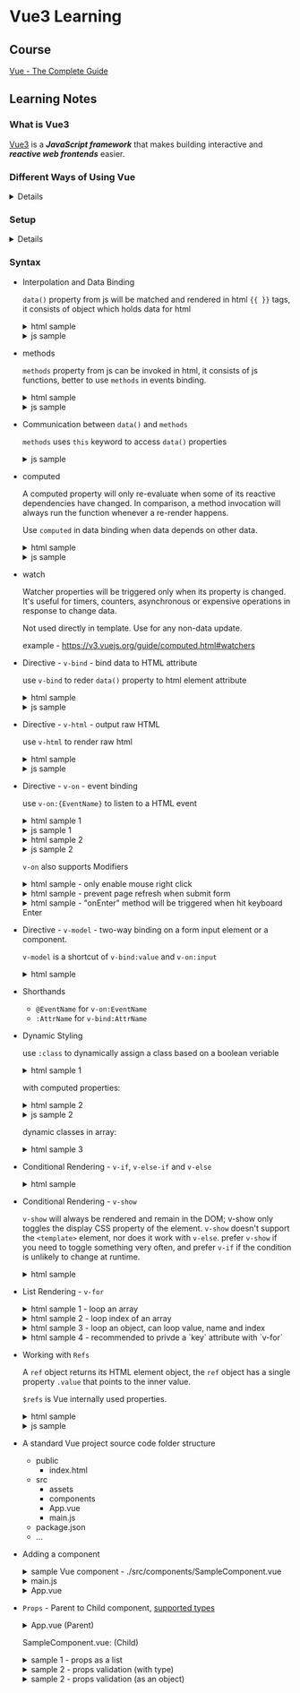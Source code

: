# Vue3 Learning

## Course

[Vue - The Complete Guide](https://www.udemy.com/course/vuejs-2-the-complete-guide/)

## Learning Notes

### What is Vue3

[Vue3](https://v3.vuejs.org/) is a ***JavaScript framework*** that makes building interactive and ***reactive web frontends*** easier.

### Different Ways of Using Vue

<details>
  <summary>Details</summary>

  1. Can be used to control parts of HTML pges or entire pages.
  2. Can also be used to control the entire frontend of a web application.
</details>

### Setup

<details>
  <summary>Details</summary>

  1. [Installation](https://v3.vuejs.org/guide/installation.html)
  2. Connect Vue (from js) to HTML 
     - in js create Vue app and mount
     - in html refer to js 
  3. Start Vue js coding
</details>

### Syntax

- Interpolation and Data Binding

  `data()` property from js will be matched and rendered in html `{{ }}` tags, it consists of object which holds data for html

  <details>
    <summary>html sample</summary>

    ```
      <h2>{{ dataPropertyName }}</h2>
    ```
  </details>

  <details>
    <summary>js sample</summary>

    ```
      data() {
          return {
              dataPropertyName: "bla",
              anotherProperty: "xxx"
          }
      }
    ```
  </details>

- methods

  `methods` property from js can be invoked in html, it consists of js functions, better to use `methods` in events binding.

  <details>
    <summary>html sample</summary>

    ```
      <p>Favorite Number: {{favNum()}}</p>
    ```
    or
    ```
      <p v-html="favNum()">Favorite Number: RANDOM NUMBER BETWEEN 0 AND 1</p>
    ```
  </details>

  <details>
    <summary>js sample</summary>

    ```
      methods: {
          favNum () {
              return Math.random();
          }
      }
    ```
  </details>

- Communication between `data()` and `methods`

  `methods` uses `this` keyword to access `data()` properties

  <details>
    <summary>js sample</summary>

    ```
      data() {
          return {
              year: "2021",
              month: "12"
          };
      },
      methods: {
          getYearMonth () {
              return this.year + ' ' + this.month;
          }
      },
    ```
  </details>

- computed
  
  A computed property will only re-evaluate when some of its reactive dependencies have changed. In comparison, a method invocation will always run the function whenever a re-render happens.

  Use `computed` in data binding when data depends on other data.

  <details>
    <summary>html sample</summary>

    ```
      <input type="text" v-model="name">
      <p>Your Name: {{ fullname }}</p>
    ```
  </details>

  <details>
    <summary>js sample</summary>

    ```
      data() {
        return {
          name: ''
        }
      },
      computed: {
          fullname () {
              return this.name + ' ' + 'Bla';
          }
      }
    ```
  </details>

- watch
  
  Watcher properties will be triggered only when its property is changed. It's useful for timers, counters, asynchronous or expensive operations in response to change data.

  Not used directly in template. Use for any non-data update.

  example - https://v3.vuejs.org/guide/computed.html#watchers

- Directive - `v-bind` - bind data to HTML attribute

  use `v-bind` to reder `data()` property to html element attribute

  <details>
    <summary>html sample</summary>

    ```
      <img v-bind:src="imgUrl" />
    ```
  </details>

  <details>
    <summary>js sample</summary>

    ```
      data() {
          return {
              imgUrl: 'https://some-url'
          }
      }
    ```
  </details>

- Directive - `v-html` - output raw HTML

  use `v-html` to render raw html

  <details>
    <summary>html sample</summary>

    ```
      <p v-html="rawHtml"></p>
      <p v-html="rawHtmlmMethod()"></p>
    ```
  </details>

  <details>
    <summary>js sample</summary>

    ```
      data() {
          return {
              rawHtml: "<h2>I am raw HTML content</h2>"
          }
      },
      methods: {
          rawHtmlmMethod () {
              return this.rawHtml;
          }
      }
    ```
  </details>

- Directive - `v-on` - event binding

  use `v-on:{EventName}` to listen to a HTML event

  <details>
    <summary>html sample 1</summary>

    ```
      <button v-on:click="add()">Add</button>
      <p>Result: {{ counter }}</p>
    ```
  </details>

  <details>
    <summary>js sample 1</summary>

    ```
      data() {
          return {
              counter: 0
          }
      },
      methods: {
          add () {
              return this.counter+=1;
          }
      }
    ```
  </details>

  <details>
    <summary>html sample 2</summary>

    ```
      <input type="text" v-on:input="setName">
      <!-- <input type="text" v-on:input="setName($event, '2nd Param')"> -->
      <p>Name: {{ name }}</p>
    ```
  </details>

  <details>
    <summary>js sample 2</summary>

    ```
      data() {
          return {
              name: ''
          }
      },
      methods: {
          setName (event) {
              this.name = event.target.value;
          }
      }
    ```
  </details>

  `v-on` also supports Modifiers
  
  <details>
    <summary>html sample - only enable mouse right click</summary>

    ```
      <button v-on:click.right="add()">Add</button>
      <p>Result: {{ counter }}</p>
    ```
  </details>

  <details>
    <summary>html sample - prevent page refresh when submit form</summary>

    ```
      <form v-on:submit.prevent="aMethod">
    ```
  </details>

  <details>
    <summary>html sample - "onEnter" method will be triggered when hit keyboard Enter</summary>

    ```
      <input @keyup.enter="onEnter" />
    ```
  </details>

- Directive - `v-model` - two-way binding on a form input element or a component.
  
  `v-model` is a shortcut of `v-bind:value` and `v-on:input`

  <details>
    <summary>html sample</summary>

    ```
      <input type="text" v-model="name">
    ```
  </details>

- Shorthands
  - `@EventName` for `v-on:EventName`
  - `:AttrName` for `v-bind:AttrName`

- Dynamic Styling

  use `:class` to dynamically assign a class based on a boolean veriable
  <details>
    <summary>html sample 1</summary>

    ```
      <div 
        class="classA"
        :class="{classB: boolVar}"
      ></div>
    ```
  </details>

  with computed properties:
  <details>
    <summary>html sample 2</summary>

    ```
      <div 
        class="classA"
        :class="classVar"
      ></div>
    ```
  </details>
  
  <details>
    <summary>js sample 2</summary>

    ```
      computed: {
          classVar () {
              ... // more logic
              return { classB: this.bla}
          }
      }
    ```
  </details>

  dynamic classes in array:
  <details>
    <summary>html sample 3</summary>

    ```
      <div 
        :class="['classA', {classB: boolVar}]"
      ></div>
    ```
  </details>

- Conditional Rendering - `v-if`, `v-else-if` and `v-else`
  
  <details>
    <summary>html sample</summary>

    ```
      <div v-if="xxx">
        ...
      </div>
      <div v-else-if="xxx">
        ...
      </div>
      <div v-else="xxx">
        ...
      </div>      
    ```
  </details>

- Conditional Rendering - `v-show`
  
  `v-show` will always be rendered and remain in the DOM; v-show only toggles the display CSS property of the element.
  `v-show` doesn't support the `<template>` element, nor does it work with `v-else`.
  prefer `v-show` if you need to toggle something very often, and prefer `v-if` if the condition is unlikely to change at runtime.
  <details>
    <summary>html sample</summary>

    ```
      <h1 v-show="ok">Hello!</h1>
    ```
  </details>

- List Rendering - `v-for`
  
  <details>
    <summary>html sample 1 - loop an array</summary>

    ```
      <ul id="array-rendering">
        <li v-for="item in items">
          {{ item.message }}
        </li>
      </ul>
    ```
  </details>

  <details>
    <summary>html sample 2 - loop index of an array</summary>

    ```
      <ul id="array-rendering">
        <li v-for="(item, index) in items">
          {{ parentMessage }} - {{ index }} - {{ item.message }}
        </li>
      </ul>
    ```
  </details>

  <details>
    <summary>html sample 3 - loop an object, can loop value, name and index</summary>

    ```
      <ul>
        <li v-for="(value, name, index) in myObject">
          {{ index }}. {{ name }}: {{ value }}
        </li>
      </ul>
    ```
  </details>

  <details>
    <summary>html sample 4 - recommended to privde a `key` attribute with `v-for`</summary>

    ```
      <ul>
        <div v-for="item in items" :key="item.id">
          ...
        </div>
      </ul>
    ```
  </details>

- Working with `Refs`

  A `ref` object returns its HTML element object, the `ref` object has a single property `.value` that points to the inner value.

  `$refs` is Vue internally used properties.

  <details>
    <summary>html sample</summary>

    ```
      <input type="text" ref="userText">
    ```
  </details>

  <details>
    <summary>js sample</summary>

    ```
      methods: {
          setText () {
              this.message = this.$refs.userText.value
          }
      }
    ```
  </details>

- A standard Vue project source code folder structure
  - public
    - index.html
  - src
    - assets
    - components
    - App.vue
    - main.js
  - package.json
  - ...

- Adding a component
  
  <details>
    <summary>sample Vue component - ./src/components/SampleComponent.vue</summary>
    
    ```
      <template>
        ...html
      </template>
      <script>
        export default {
          data() {
            return {
              ...
            }
          },
          methods: {
            ...
          }
        }
      </script>
      <style>
        ...
      </style>
    ```
  </details>

  <details>
    <summary>main.js</summary>

    ```
      ...
      import SampleComponent from './components/SampleComponent.vue';
      ...
      app.component('sample-component', SampleComponent);
      ...
    ```
  </details>

  <details>
    <summary>App.vue</summary>

    ```
      <template>
        <sample-component></sample-component>
      </template>
      ...
    ```
  </details>

- `Props` - Parent to Child component, [supported types](https://v3.vuejs.org/guide/component-props.html)

  <details>
    <summary>App.vue (Parent)</summary>

    ```
      <template>
        <sample-component sample-prop-A="xxx" sample-prop-B="xxx"></sample-component>
      </template>
      ...
    ```
  </details>

  SampleComponent.vue: (Child)

  <details>
    <summary>sample 1 - props as a list</summary>
    
    ```
      ...
      <script>
        export default {
          props: ["samplePropA", "samplePropB"],
          ...
        }
      </script>
    ```
  </details>

  <details>
    <summary>sample 2 - props validation (with type)</summary>
    
    ```
      ...
      <script>
        export default {
          props: {
            samplePropA: String,
            samplePropB: String
          },
          ...
        }
      </script>
    ```
  </details>

  <details>
    <summary>sample 2 - props validation (as an object)</summary>
    
    ```
      ...
      <script>
        export default {
          props: {
            samplePropA: {
              type: String,
              required: true
            },
            samplePropA: {
              type: String,
              required: false,
              default: 'a default value or a function',
              validator: function(value) {
                ...
              }
            },
          },
          ...
        }
      </script>
    ```
  </details>